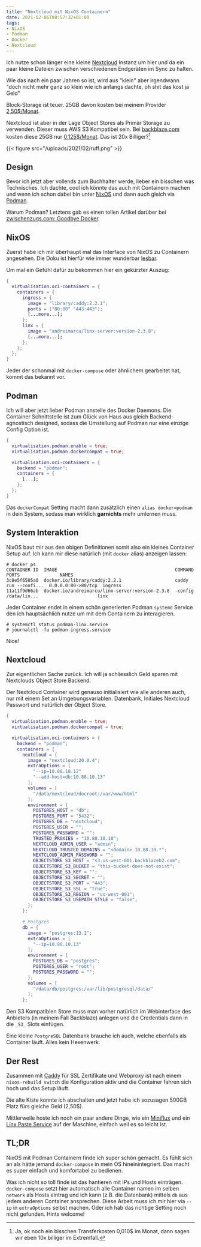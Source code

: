 ```yaml
---
title: "Nextcloud mit NixOS Containern"
date: 2021-02-06T08:57:32+01:00
tags:
- NixOS
- Podman
- Docker
- Nextcloud
---
```


Ich nutze schon länger eine kleine [Nextcloud](https://nextcloud.com) Instanz
um hier und da ein paar kleine Dateien zwischen verschiedenen Endgeräten im
Sync zu halten.

Wie das nach ein paar Jahren so ist, wird aus "klein" aber irgendwann "doch
nicht mehr ganz so klein wie ich anfangs dachte, oh shit das kost ja Geld"

<!--more-->

Block-Storage ist teuer. 25GB davon kosten bei meinem Provider
[2,50$/Monat](https://www.vultr.com/products/block-storage/).

Nextcloud ist aber in der Lage Object Stores als Primär Storage zu verwenden.
Dieser muss AWS S3 Kompatibel sein. Bei
[backblaze.com](https://backblaze.com) kosten diese 25GB nur
[0,125$/Monat](https://www.backblaze.com/b2/cloud-storage.html). Das ist 20x
Billiger?[^1]

{{< figure src="/uploads/2021/02/ruff.png" >}}

## Design

Bevor ich jetzt aber vollends zum Buchhalter werde, lieber ein bisschen was
Technisches. Ich dachte, cool ich könnte das auch mit Containern machen und
wenn ich schon dabei bin unter [NixOS](https://nixos.org) und dann
auch gleich via [Podman](https://podman.io).

Warum Podman? Letztens gab es einen tollen Artikel darüber bei
[zwischenzugs.com: Goodbye Docker](https://zwischenzugs.com/2019/07/27/goodbye-docker-purging-is-such-sweet-sorrow/).

## NixOS

Zuerst habe ich mir überhaupt mal das Interface von NixOS zu Containern
angesehen. Die Doku ist hierfür wie immer wunderbar
[lesbar](https://search.nixos.org/options?channel=20.09&from=0&size=50&sort=relevance&query=oci-containers).

Um mal ein Gefühl dafür zu bekommen hier ein gekürzter Auszug:

```nix
{
  virtualisation.oci-containers = {
    containers = {
      ingress = {
        image = "library/caddy:2.2.1";
        ports = ["80:80" "443:443"];
        [...more...];
      };
      linx = {
        image = "andreimarcu/linx-server:version-2.3.8";
        [...more...];
      };
    };
  };
}
```

Jeder der schonmal mit `docker-compose` oder ähnlichem gearbeitet hat, kommt
das bekannt vor.

## Podman

Ich will aber jetzt lieber Podman anstelle des Docker Daemons. Die Container
Schnittstelle ist zum Glück von Haus aus gleich Backend-agnostisch designed,
sodass die Umstellung auf Podman nur eine einzige Config Option ist.

```nix
{
  virtualisation.podman.enable = true;
  virtualisation.podman.dockercompat = true;

  virtualisation.oci-containers = {
    backend = "podman";
    containers = {
      [...];
    };
  };
}
```

Das `dockerCompat` Setting macht dann zusätzlich einen `alias docker=podman`
in dein System, sodass man wirklich **garnichts** mehr umlernen muss.

## System Interaktion

NixOS baut mir aus den obigen Definitionen somit also ein kleines Container
Setup auf. Ich kann mir diese natürlich (mit `docker` alias) anzeigen lassen:

```
# docker ps
CONTAINER ID  IMAGE                                            COMMAND               PORTS               NAMES
3c8e5f6505a0  docker.io/library/caddy:2.2.1                    caddy run --confi...  0.0.0.0:80->80/tcp  ingress
11a11f9d66ab  docker.io/andreimarcu/linx-server:version-2.3.8  -config /data/lin...                      linx
```

Jeder Container endet in einem schön generierten Podman `systemd` Service den
ich hauptsächlich nutze um mit dem Containern zu interagieren.

```
# systemctl status podman-linx.service
# journalctl -fu podman-ingress.service
```

Nice!

## Nextcloud

Zur eigentlichen Sache zurück. Ich will ja schliesslich Geld sparen mit
Nextclouds Object Store Backend.

Der Nextcloud Container wird genauso initialisiert wie alle anderen auch, nur
mit einem Set an Umgebungsvariablen. Datenbank, Initiales Nextcloud Passwort
und natürlich der Object Store.

```nix
{
  virtualisation.podman.enable = true;
  virtualisation.podman.dockercompat = true;

  virtualisation.oci-containers = {
    backend = "podman";
    containers = {
      nextcloud = {
        image = "nextcloud:20.0.4";
        extraOptions = [
          "--ip=10.88.10.12"
          "--add-host=db:10.88.10.13"
        ];
        volumes = [
          "/data/nextcloud/docroot:/var/www/html"
        ];
        environment = {
          POSTGRES_HOST = "db";
          POSTGRES_PORT = "5432";
          POSTGRES_DB = "nextcloud";
          POSTGRES_USER = "";
          POSTGRES_PASSWORD = "";
          TRUSTED_PROXIES = "10.88.10.10";
          NEXTCLOUD_ADMIN_USER = "admin";
          NEXTCLOUD_TRUSTED_DOMAINS = "<domain> 10.88.10.*";
          NEXTCLOUD_ADMIN_PASSWORD = "";
          OBJECTSTORE_S3_HOST = "s3.us-west-001.backblazeb2.com";
          OBJECTSTORE_S3_BUCKET = "this-bucket-does-not-exist";
          OBJECTSTORE_S3_KEY = "";
          OBJECTSTORE_S3_SECRET = "";
          OBJECTSTORE_S3_PORT = "443";
          OBJECTSTORE_S3_SSL = "true";
          OBJECTSTORE_S3_REGION = "us-west-001";
          OBJECTSTORE_S3_USEPATH_STYLE = "false";
        };
      };

      # Postgres
      db = {
        image = "postgres:13.1";
        extraOptions = [
          "--ip=10.88.10.13"
        ];
        environment = {
          POSTGRES_DB = "postgres";
          POSTGRES_USER = "root";
          POSTGRES_PASSWORD = "";
        };
        volumes = [
          "/data/db/postgres:/var/lib/postgresql/data/"
        ];
      };


```

Den S3 Kompatiblen Store muss man vorher natürlich im Webinterface des
Anbieters (in meinem Fall Backblaze) anlegen und die
Credentials dann in die `_S3_` Slots einfügen.

Eine kleine `PostgreSQL` Datenbank brauche ich auch, welche ebenfalls als
Container läuft. Alles kein Hexenwerk.

## Der Rest

Zusammen mit [Caddy](https://caddyserver.com/) für SSL Zertifikate und
Webproxy ist nach einem `nixos-rebuild switch` die Konfiguration aktiv und
die Container fahren sich hoch und das Setup läuft.

Die alte Kiste konnte ich abschalten und jetzt habe ich sozusagen 500GB
Platz fürs gleiche Geld (2,50$).

Mittlerweile hoste ich noch ein paar andere Dinge, wie ein
[Miniflux](https://miniflux.app/) und ein [Linx Paste
Service](https://github.com/andreimarcu/linx-server) auf der Maschine,
einfach weil es so leicht ist.

## TL;DR

NixOS mit Podman Containern finde ich super schön gemacht.
Es fühlt sich an als hätte jemand `docker-compose` in mein
OS hineinintegriert. Das macht es super einfach und komfortabel zu bedienen.

Was ich nicht so toll finde ist das hantieren mit IPs und Hosts einträgen.
`docker-compose` setzt hier automatisch alle Container namen im selben
`network` als Hosts eintrag und ich kann (z.B. die Datenbank) mittels `db`
aus jedem anderen Container ansprechen. Diese Arbeit muss ich mir hier via
`--ip` in `extraOptions` selbst machen. Oder ich hab das richtige Setting
noch nicht gefunden. Hints welcome!

[^1]: Ja, ok noch ein bisschen Transferkosten 0,010$ im Monat, dann sagen wir
  eben 10x billiger im Extremfall.
